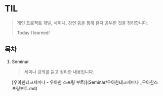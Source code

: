 # TIL

> 개인 프로젝트 개발, 세미나, 강연 등을 통해 혼자 공부한 것을 정리합니다.
>
> Today I learned!

## 목차

1. Seminar

   > 세미나 강의를 듣고 정리한 내용입니다.

   [우아한테크세미나 - 우아한 스프링 부트)](Seminar/우아한테크세미나 _우아한스프링부트.md)